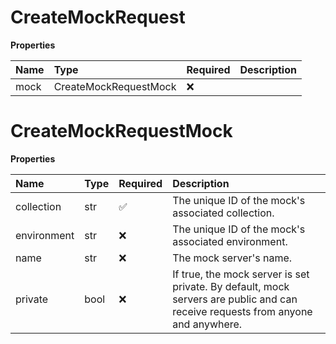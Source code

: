 # CreateMockRequest

**Properties**

| Name | Type                  | Required | Description |
| :--- | :-------------------- | :------- | :---------- |
| mock | CreateMockRequestMock | ❌       |             |

# CreateMockRequestMock

**Properties**

| Name        | Type | Required | Description                                                                                                                     |
| :---------- | :--- | :------- | :------------------------------------------------------------------------------------------------------------------------------ |
| collection  | str  | ✅       | The unique ID of the mock's associated collection.                                                                              |
| environment | str  | ❌       | The unique ID of the mock's associated environment.                                                                             |
| name        | str  | ❌       | The mock server's name.                                                                                                         |
| private     | bool | ❌       | If true, the mock server is set private. By default, mock servers are public and can receive requests from anyone and anywhere. |
